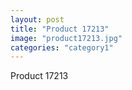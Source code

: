 ```yaml
---
layout: post
title: "Product 17213"
image: "product17213.jpg"
categories: "category1"
---
```

Product 17213
